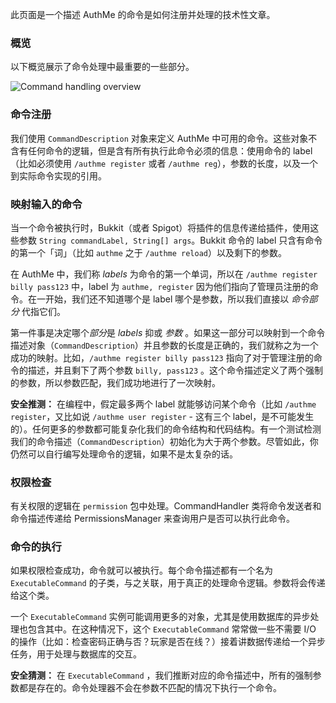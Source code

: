 此页面是一个描述 AuthMe 的命令是如何注册并处理的技术性文章。

### 概览

以下概览展示了命令处理中最重要的一些部分。

![Command handling overview](http://s33.postimg.org/t45b4jxbj/Untitled_Diagram.png)

### 命令注册

我们使用 `CommandDescription` 对象来定义 AuthMe 中可用的命令。这些对象不含有任何命令的逻辑，但是含有所有执行此命令必须的信息：使用命令的 label（比如必须使用 `/authme register` 或者 `/authme reg`），参数的长度，以及一个到实际命令实现的引用。

### 映射输入的命令

当一个命令被执行时，Bukkit（或者 Spigot）将插件的信息传递给插件，使用这些参数 `String commandLabel, String[] args`。Bukkit 命令的 label 只含有命令的第一个「词」（比如 `authme` 之于 `/authme reload`）以及剩下的参数。

在 AuthMe 中，我们称 _labels_ 为命令的第一个单词，所以在 `/authme register billy pass123` 中，label 为 `authme, register` 因为他们指向了管理员注册的命令。在一开始，我们还不知道哪个是 label 哪个是参数，所以我们直接以 _命令部分_ 代指它们。

第一件事是决定哪个*部分*是 _labels_ 抑或 _参数_ 。如果这一部分可以映射到一个命令描述对象（`CommandDescription`）并且参数的长度是正确的，我们就称之为一个成功的映射。比如，`/authme register billy pass123` 指向了对于管理注册的命令的描述，并且剩下了两个参数 `billy, pass123` 。这个命令描述定义了两个强制的参数，所以参数匹配，我们成功地进行了一次映射。

**安全推测：** 在编程中，假定最多两个 label 就能够访问某个命令（比如 `/authme register`，又比如说 `/authme user register` - 这有三个 label，是不可能发生的）。任何更多的参数都可能复杂化我们的命令结构和代码结构。有一个测试检测我们的命令描述（`CommandDescription`）初始化为大于两个参数。尽管如此，你仍然可以自行编写处理命令的逻辑，如果不是太复杂的话。

### 权限检查

有关权限的逻辑在 `permission` 包中处理。CommandHandler 类将命令发送者和命令描述传递给 PermissionsManager 来查询用户是否可以执行此命令。

### 命令的执行

如果权限检查成功，命令就可以被执行。每个命令描述都有一个名为 `ExecutableCommand` 的子类，与之关联，用于真正的处理命令逻辑。参数将会传递给这个类。

一个 `ExecutableCommand` 实例可能调用更多的对象，尤其是使用数据库的异步处理也包含其中。在这种情况下，这个 `ExecutableCommand` 常常做一些不需要 I/O 的操作（比如：检查密码正确与否？玩家是否在线？）接着讲数据传递给一个异步任务，用于处理与数据库的交互。

**安全猜测：** 在 `ExecutableCommand` ，我们推断对应的命令描述中，所有的强制参数都是存在的。命令处理器不会在参数不匹配的情况下执行一个命令。
